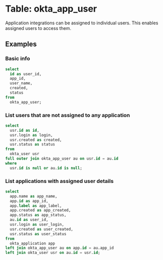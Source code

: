 # Table: okta_app_user

Application integrations can be assigned to individual users. This enables assigned users to access them.

## Examples

### Basic info

```sql
select
  id as user_id,
  app_id,
  user_name,
  created,
  status
from
  okta_app_user;
```

### List users that are not assigned to any application

```sql
select
  usr.id as id,
  usr.login as login,
  usr.created as created,
  usr.status as status
from
  okta_user usr
full outer join okta_app_user au on usr.id = au.id
where
  usr.id is null or au.id is null;
```

### List applications with assigned user details

```sql
select
  app.name as app_name,
  app.id as app_id,
  app.label as app_label,
  app.created as app_created,
  app.status as app_status,
  au.id as user_id,
  usr.login as user_login,
  usr.created as user_created,
  usr.status as user_status
from
  okta_application app
left join okta_app_user au on app.id = au.app_id
left join okta_user usr on au.id = usr.id;
```
